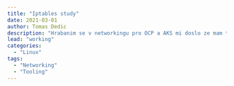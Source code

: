 ```yaml
---
title: "Iptables study"
date: 2021-03-01
author: Tomas Dedic
description: "Hrabanim se v networkingu pro OCP a AKS mi doslo ze mam trochu mezery v iptables"
lead: "working"
categories:
  - "Linux"
tags:
  - "Networking"
  - "Tooling"
---
```

